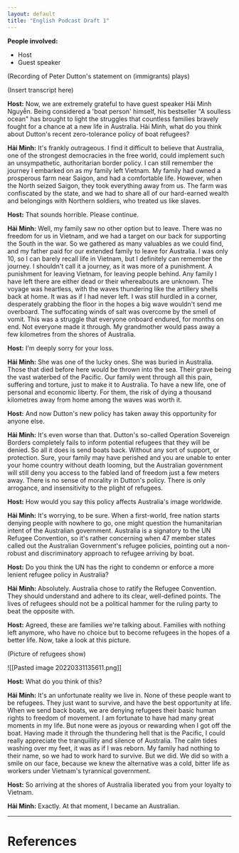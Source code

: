 ```yaml
---
layout: default
title: "English Podcast Draft 1"
---
```


**People involved:**

* Host 
* Guest speaker

(Recording of Peter Dutton's statement on (immigrants) plays)

(Insert transcript here)

**Host:** Now, we are extremely grateful to have guest speaker Hải Minh Nguyễn. Being considered a 'boat person' himself, his bestseller "A soulless ocean" has brought to light the struggles that countless families bravely fought for a chance at a new life in Australia. Hải Minh, what do you think about Dutton's recent zero-tolerance policy of boat refugees?

**Hải Minh:** It's frankly outrageous. I find it difficult to believe that Australia, one of the strongest democracies in the free world, could implement such an unsympathetic, authoritarian border policy. I can still remember the journey I embarked on as my family left Vietnam. My family had owned a prosperous farm near Saigon, and had a comfortable life. However, when the North seized Saigon, they took everything away from us. The farm was confiscated by the state, and we had to share all of our hard-earned wealth and belongings with Northern soldiers, who treated us like slaves.

**Host:** That sounds horrible. Please continue.

**Hải Minh:** Well, my family saw no other option but to leave. There was no freedom for us in Vietnam, and we had a target on our back for supporting the South in the war. So we gathered as many valuables as we could find, and my father paid for our extended family to leave for Australia. I was only 10, so I can barely recall life in Vietnam, but I definitely can remember the journey. I shouldn't call it a journey, as it was more of a punishment. A punishment for leaving Vietnam, for leaving people behind. Any family I have left there are either dead or their whereabouts are unknown. The voyage was heartless, with the waves thundering like the artillery shells back at home. It was as if I had never left. I was still hurdled in a corner, desperately grabbing the floor in the hopes a big wave wouldn't send me overboard. The suffocating winds of salt was overcome by the smell of vomit. This was a struggle that everyone onboard endured, for months on end. Not everyone made it through. My grandmother would pass away a few kilometres from the shores of Australia.

**Host:** I'm deeply sorry for your loss.

**Hải Minh:** She was one of the lucky ones. She was buried in Australia. Those that died before here would be thrown into the sea. Their grave being the vast waterbed of the Pacific. Our family went through all this pain, suffering and torture, just to make it to Australia. To have a new life, one of personal and economic liberty. For them, the risk of dying a thousand kilometres away from home among the waves was worth it. 

**Host:** And now Dutton's new policy has taken away this opportunity for anyone else.

**Hải Minh:** It's even worse than that. Dutton's so-called Operation Sovereign Borders completely fails to inform potential refugees that they will be denied. So all it does is send boats back. Without any sort of support, or protection. Sure, your family may have perished and you are unable to enter your home country without death looming, but the Australian government will still deny you access to the fabled land of freedom just a few meters away. There is no sense of morality in Dutton's policy. There is only arrogance, and insensitivity to the plight of refugees. 

**Host:** How would you say this policy affects Australia's image worldwide.

**Hải Minh:** It's worrying, to be sure. When a first-world, free nation starts denying people with nowhere to go, one might question the humanitarian intent of the Australian government. Australia is a signatory to the UN Refugee Convention, so it's rather concerning when 47 member states called out the Australian Government's refugee policies, pointing out a non-robust and discriminatory approach to refugee arriving by boat. 

**Host:** Do you think the UN has the right to condemn or enforce a more lenient refugee policy in Australia?

**Hải Minh:** Absolutely. Australia chose to ratify the Refugee Convention. They should understand and adhere to its clear, well-defined points. The lives of refugees should not be a political hammer for the ruling party to beat the opposite with.

**Host:** Agreed, these are families we're talking about. Families with nothing left anymore, who have no choice but to become refugees in the hopes of a better life. Now, take a look at this picture.

(Picture of refugees show)

![[Pasted image 20220331135611.png]]

**Host:** What do you think of this?

**Hải Minh:** It's an unfortunate reality we live in. None of these people want to be refugees. They just want to survive, and have the best opportunity at life. When we send back boats, we are denying refugees their basic human rights to freedom of movement. I am fortunate to have had many great moments in my life. But none were as joyous or rewarding when I got off the boat. Having made it through the thundering hell that is the Pacific, I could really appreciate the tranquillity and silence of Australia. The calm tides washing over my feet, it was as if I was reborn. My family had nothing to their name, so we had to work hard to survive. But we did. We did so with a smile on our face, because we knew the alternative was a cold, bitter life as workers under Vietnam's tyrannical government. 

**Host:** So arriving at the shores of Australia liberated you from your loyalty to Vietnam.

**Hải Minh:** Exactly. At that moment, I became an Australian.






---

# References